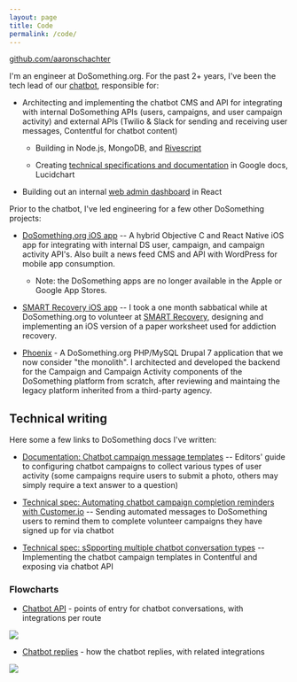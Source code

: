 ```yaml
---
layout: page
title: Code
permalink: /code/
---
```


[github.com/aaronschachter](https://github.com/aaronschachter)

I'm an engineer at DoSomething.org. For the past 2+ years, I've been the tech lead of our [chatbot](https://github.com/dosomething/gambit-conversations), responsible for:

* Architecting and implementing the chatbot CMS and API for integrating with internal DoSomething APIs (users, campaigns, and user campaign activity) and external APIs (Twilio & Slack for sending and receiving user messages, Contentful for chatbot content)

    * Building in Node.js, MongoDB, and [Rivescript](https://www.rivescript.com/)

    * Creating [technical specifications and documentation](#technical-writing) in Google docs, Lucidchart

* Building out an internal [web admin dashboard](https://github.com/dosomething/gambit-admin) in React

Prior to the chatbot, I've led engineering for a few other DoSomething projects:

* [DoSomething.org iOS app](https://github.com/dosomethingarchive/letsdothis-ios) -- A hybrid Objective C and React Native iOS app for integrating with internal DS user, campaign, and campaign activity API's. Also built a news feed CMS and API with WordPress for mobile app consumption.

    * Note: the DoSomething apps are no longer available in the Apple or Google App Stores.

* [SMART Recovery iOS app](https://itunes.apple.com/us/app/smart-recovery-cost-benefit-analysis/id988593978?mt=8) -- I took a one month sabbatical while at DoSomething.org to volunteer at [SMART Recovery](https://www.smartrecovery.org/), designing and implementing an iOS version of a paper worksheet used for addiction recovery.

* [Phoenix](https://github.com/dosomething/phoenix) - A DoSomething.org PHP/MySQL Drupal 7 application that we now consider "the monolith". I architected and developed the backend for the Campaign and Campaign Activity components of the DoSomething platform from scratch, after reviewing and maintaing the legacy platform inherited from a third-party agency.


## Technical writing

Here some a few links to DoSomething docs I've written:

* [Documentation: Chatbot campaign message templates](https://github.com/dosomething/gambit-admin/wiki/Campaigns) -- Editors' guide to configuring chatbot campaigns to collect various types of user activity (some campaigns require users to submit a photo, others may simply require a text answer to a question)

* [Technical spec: Automating chatbot campaign completion reminders with Customer.io](https://docs.google.com/document/d/1b3WFeH9gcPlnshKEOLgO001emzp-k_kBz7NQ3ivzjtM/edit?usp=sharing) -- Sending automated messages to DoSomething users to remind them to complete volunteer campaigns they have signed up for via chatbot

* [Technical spec: sSpporting multiple chatbot conversation types](https://docs.google.com/document/d/1VjpgRTeVakbbSr1WwkR4tEjXiiVZ9i1bAEkNInsWQrk/edit) -- Implementing the chatbot campaign templates in Contentful and exposing via chatbot API

### Flowcharts

* [Chatbot API](https://github.com/dosomething/gambit-conversations/wiki) - points of entry for chatbot conversations, with integrations per route

<a href="https://user-images.githubusercontent.com/1236811/39599894-f403295c-4ed1-11e8-8119-cb083eb7aabf.jpeg"><img src="https://user-images.githubusercontent.com/1236811/39599894-f403295c-4ed1-11e8-8119-cb083eb7aabf.jpeg"></a>

* [Chatbot replies](https://github.com/dosomething/gambit-conversations/wiki#member-messages) - how the chatbot replies, with related integrations

<a href="https://user-images.githubusercontent.com/1236811/39645960-bf6256f6-4f8e-11e8-8605-0546cbf740d5.jpeg"><img src="https://user-images.githubusercontent.com/1236811/39645960-bf6256f6-4f8e-11e8-8605-0546cbf740d5.jpeg"></a>

